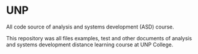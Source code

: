 # UNP
All code source of analysis and systems development (ASD) course.

This repository was all files examples, test and other documents of analysis and systems development 
distance learning course at UNP College.
